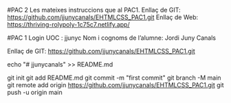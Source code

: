 #PAC 2
Les mateixes instruccions que al PAC1.
Enllaç de GIT: https://github.com/jjunycanals/EHTMLCSS_PAC1.git
Enllaç de Web: https://thriving-rolypoly-1c75c7.netlify.app/


#PAC 1
Login UOC : jjunyc 
Nom i cognoms de l’alumne: Jordi Juny Canals 


Enllaç de GIT: https://github.com/jjunycanals/EHTMLCSS_PAC1.git

echo "# jjunycanals" >> README.md

git init git add README.md git commit -m "first commit" git branch -M main git remote add origin https://github.com/jjunycanals/EHTMLCSS_PAC1.git git push -u origin main